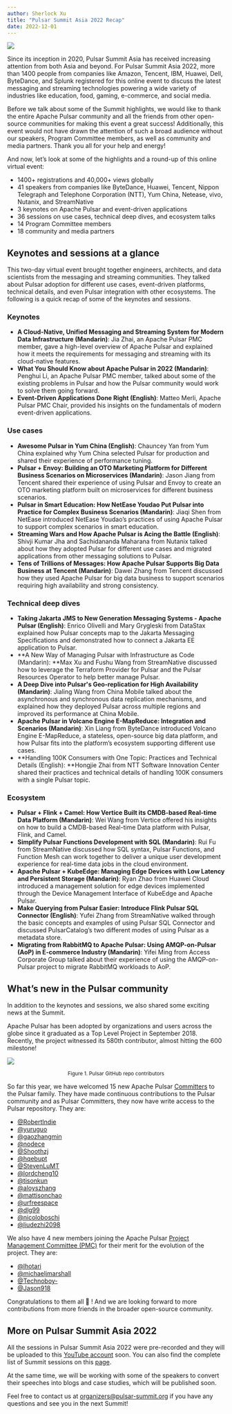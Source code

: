 ```yaml
---
author: Sherlock Xu
title: "Pulsar Summit Asia 2022 Recap"
date: 2022-12-01
---
```


![](/img/pulsar-summit-asia-2022-recap-top.jpg)

Since its inception in 2020, Pulsar Summit Asia has received increasing attention from both Asia and beyond. For Pulsar Summit Asia 2022, more than 1400 people from companies like Amazon, Tencent, IBM, Huawei, Dell, ByteDance, and Splunk registered for this online event to discuss the latest messaging and streaming technologies powering a wide variety of industries like education, food, gaming, e-commerce, and social media.

Before we talk	about some of the Summit highlights, we would like to thank the entire Apache Pulsar community and all the friends from other open-source communities for making this event a great success! Additionally, this event would not have drawn the attention of such a broad audience without our speakers, Program Committee members, as well as community and media partners. Thank you all for your help and energy!

<!--truncate-->

And now, let’s look at some of the highlights and a round-up of this online virtual event:

* 1400+ registrations and 40,000+ views globally
* 41 speakers from companies like ByteDance, Huawei, Tencent, Nippon Telegraph and Telephone Corporation (NTT), Yum China, Netease, vivo, Nutanix, and StreamNative
* 3 keynotes on Apache Pulsar and event-driven applications
* 36 sessions on use cases, technical deep dives, and ecosystem talks
* 14 Program Committee members
* 18 community and media partners

## Keynotes and sessions at a glance

This two-day virtual event brought together engineers, architects, and data scientists from the messaging and streaming communities. They talked about Pulsar adoption for different use cases, event-driven platforms, technical details, and even Pulsar integration with other ecosystems. The following is a quick recap of some of the keynotes and sessions.

### Keynotes

* **A Cloud-Native, Unified Messaging and Streaming System for Modern Data Infrastructure (Mandarin)**: Jia Zhai, an Apache Pulsar PMC member, gave a high-level overview of Apache Pulsar and explained how it meets the requirements for messaging and streaming with its cloud-native features.
* **What You Should Know about Apache Pulsar in 2022 (Mandarin)**: Penghui Li, an Apache Pulsar PMC member, talked about some of the existing problems in Pulsar and how the Pulsar community would work to solve them going forward.
* **Event-Driven Applications Done Right (English)**: Matteo Merli, Apache Pulsar PMC Chair, provided his insights on the fundamentals of modern event-driven applications.

### Use cases

* **Awesome Pulsar in Yum China (English)**: Chauncey Yan from Yum China explained why Yum China selected Pulsar for production and shared their experience of performance tuning.
* **Pulsar + Envoy: Building an OTO Marketing Platform for Different Business Scenarios on Microservices (Mandarin)**: Jason Jiang from Tencent shared their experience of using Pulsar and Envoy to create an OTO marketing platform built on microservices for different business scenarios.
* **Pulsar in Smart Education: How NetEase Youdao Put Pulsar into Practice for Complex Business Scenarios (Mandarin)**: Jiaqi Shen from NetEase introduced NetEase Youdao’s practices of using Apache Pulsar to support complex scenarios in smart education.
* **Streaming Wars and How Apache Pulsar is Acing the Battle (English)**: Shivji Kumar Jha and Sachidananda Maharana from Nutanix talked about how they adopted Pulsar for different use cases and migrated applications from other messaging solutions to Pulsar.
* **Tens of Trillions of Messages: How Apache Pulsar Supports Big Data Business at Tencent (Mandarin)**: Dawei Zhang from Tencent discussed how they used Apache Pulsar for big data business to support scenarios requiring high availability and strong consistency.

### Technical deep dives

* **Taking Jakarta JMS to New Generation Messaging Systems - Apache Pulsar (English)**: Enrico Olivelli and Mary Grygleski from DataStax explained how Pulsar concepts map to the Jakarta Messaging Specifications and demonstrated how to connect a Jakarta EE application to Pulsar.
* **A New Way of Managing Pulsar with Infrastructure as Code (Mandarin): **Max Xu and Fushu Wang from StreamNative discussed how to leverage the Terraform Provider for Pulsar and the Pulsar Resources Operator to help better manage Pulsar.
* **A Deep Dive into Pulsar's Geo-replication for High Availability (Mandarin)**: Jialing Wang from China Mobile talked about the asynchronous and synchronous data replication mechanisms, and explained how they deployed Pulsar across multiple regions and improved its performance at China Mobile.
* **Apache Pulsar in Volcano Engine E-MapReduce: Integration and Scenarios (Mandarin)**: Xin Liang from ByteDance introduced Volcano Engine E-MapReduce, a stateless, open-source big data platform, and how Pulsar fits into the platform’s ecosystem supporting different use cases.
* **Handling 100K Consumers with One Topic: Practices and Technical Details (English): **Hongjie Zhai from NTT Software Innovation Center shared their practices and technical details of handling 100K consumers with a single Pulsar topic.

### Ecosystem

* **Pulsar + Flink + Camel: How Vertice Built its CMDB-based Real-time Data Platform (Mandarin)**: Wei Wang from Vertice offered his insights on how to build a CMDB-based Real-time Data platform with Pulsar, Flink, and Camel.
* **Simplify Pulsar Functions Development with SQL (Mandarin)**: Rui Fu from StreamNative discussed how SQL syntax, Pulsar Functions, and Function Mesh can work together to deliver a unique user development experience for real-time data jobs in the cloud environment.
* **Apache Pulsar + KubeEdge: Managing Edge Devices with Low Latency and Persistent Storage (Mandarin)**: Ryan Zhao from Huawei Cloud introduced a management solution for edge devices implemented through the Device Management Interface of KubeEdge and Apache Pulsar.
* **Make Querying from Pulsar Easier: Introduce Flink Pulsar SQL Connector (English)**: Yufei Zhang from StreamNative walked through the basic concepts and examples of using Pulsar SQL Connector and discussed PulsarCatalog’s two different modes of using Pulsar as a metadata store.
* **Migrating from RabbitMQ to Apache Pulsar: Using AMQP-on-Pulsar (AoP) in E-commerce Industry (Mandarin)**: Yifei Ming from Access Corporate Group talked about their experience of using the AMQP-on-Pulsar project to migrate RabbitMQ workloads to AoP.

## What’s new in the Pulsar community

In addition to the keynotes and sessions, we also shared some exciting news at the Summit.

Apache Pulsar has been adopted by organizations and users across the globe since it graduated as a Top Level Project in September 2018. Recently, the project witnessed its 580th contributor, almost hitting the 600 milestone!

![](/img/pulsar-github-contributor-20221114.png)

<small><center>Figure 1. Pulsar GitHub repo contributors</center></small>

So far this year, we have welcomed 15 new Apache Pulsar [Committers](https://www.apache.org/foundation/how-it-works.html#committers) to the Pulsar family. They have made continuous contributions to the Pulsar community and as Pulsar Committers, they now have write access to the Pulsar repository. They are:

* [@RobertIndie](https://github.com/RobertIndie)
* [@yuruguo](https://github.com/yuruguo)
* [@gaozhangmin](https://github.com/gaozhangmin)
* [@nodece](https://github.com/nodece)
* [@Shoothzj](https://github.com/Shoothzj)
* [@hqebupt](https://github.com/hqebupt)
* [@StevenLuMT](https://github.com/StevenLuMT)
* [@lordcheng10](https://github.com/lordcheng10)
* [@tisonkun](https://github.com/tisonkun)
* [@aloyszhang](https://github.com/aloyszhang)
* [@mattisonchao](https://github.com/mattisonchao)
* [@urfreespace](https://github.com/urfreespace)
* [@dlg99](https://github.com/dlg99)
* [@nicoloboschi](https://github.com/nicoloboschi)
* [@liudezhi2098](https://github.com/liudezhi2098)

We also have 4 new members joining the Apache Pulsar [Project Management Committee (PMC)](https://www.apache.org/foundation/how-it-works.html#pmc-members) for their merit for the evolution of the project. They are:

* [@lhotari](https://github.com/lhotari)
* [@michaeljmarshall](https://github.com/michaeljmarshall)
* [@Technoboy-](https://github.com/Technoboy-)
* [@Jason918](https://github.com/Jason918)

Congratulations to them all 🎉 ! And we are looking forward to more contributions from more friends in the broader open-source community.

## More on Pulsar Summit Asia 2022

All the sessions in Pulsar Summit Asia 2022 were pre-recorded and they will be uploaded to this [YouTube account](https://www.youtube.com/@streamnative7594) soon. You can also find the complete list of Summit sessions on this [page](https://pulsar-summit.org/event/asia-2022/schedule).

At the same time, we will be working with some of the speakers to convert their speeches into blogs and case studies, which will be published soon.

Feel free to contact us at [organizers@pulsar-summit.org](mailto:organizers@pulsar-summit.org) if you have any questions and see you in the next Summit!